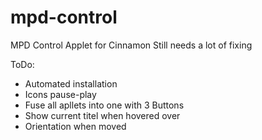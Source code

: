 mpd-control
===========

MPD Control Applet for Cinnamon
Still needs a lot of fixing

ToDo:

- Automated installation
- Icons pause-play
- Fuse all apllets into one with 3 Buttons
- Show current titel when hovered over
- Orientation when moved
